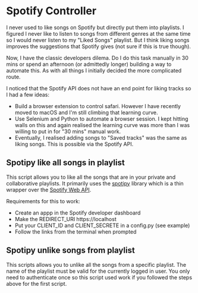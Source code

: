 # Spotify Controller

I never used to like songs on Spotify but directly put them into playlists. I figured I never like to listen to songs from different genres at the same time so I would never listen to my "Liked Songs" playlist. But I think liking songs improves the suggestions that Spotify gives (not sure if this is true though).

Now, I have the classic developers dilema. Do I do this task manually in 30 mins or spend an afternoon (or admittedly longer) building a way to automate this. As with all things I initially decided the more complicated route.

I noticed that the Spotify API does not have an end point for liking tracks so I had a few ideas:
 - Build a browser extension to control safari. However I have recently moved to macOS and I'm still climbing that learning curve.
 - Use Selenium and Python to automate a browser session. I kept hitting walls on this and again realised the learning curve was more than I was willing to put in for "30 mins" manual work.
 - Eventually, I realised adding songs to "Saved tracks" was the same as liking songs. This is possible via the Spotify API.

## Spotipy like all songs in playlist

This script allows you to like all the songs that are in your private and collaborative playlists. It primarily uses the [spotipy](https://spotipy.readthedocs.io/en/2.17.1/) library which is a thin wrapper over the [Spotify Web API](https://developer.spotify.com/documentation/web-api/).

Requirements for this to work:
 - Create an appp in the Spotify developer dashboard
 - Make the REDIRECT_URI https://localhost
 - Put your CLIENT_ID and CLIENT_SECRETE in a config.py (see example)
 - Follow the links from the terminal when prompted
 
 
 ## Spotipy unlike songs from playlist
 
 This scripts allows you to unlike all the songs from a specific playlist. The name of the playlist must be valid for the currently logged in user. You only need to authenticate once so this script used work if you followed the steps above for the first script.
 
